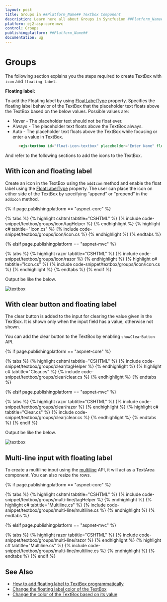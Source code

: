 ```yaml
---
layout: post
title: Groups in ##Platform_Name## Textbox Component
description: Learn here all about Groups in Syncfusion ##Platform_Name## Textbox component of Syncfusion Essential JS 2 and more.
platform: ej2-asp-core-mvc
control: Groups
publishingplatform: ##Platform_Name##
documentation: ug
---
```



# Groups

The following section explains you the steps required to create TextBox with `icon` and `floating label`.

**Floating label:**

To add the Floating label by using [FloatLabelType](https://help.syncfusion.com/cr/aspnetcore-js2/Syncfusion.EJ2.Inputs.TextBox.html#Syncfusion_EJ2_Inputs_TextBox_FloatLabelType) property. Specifies the floating label behavior of the TextBox that the placeholder text floats above the TextBox based on the below values. Possible values are:

* Never - The placeholder text should not be float ever.
* Always - The placeholder text floats above the TextBox always.
* Auto - The placeholder text floats above the TextBox while focusing or enter a value in TextBox.

```html
      <ejs-textbox id="float-icon-textbox" placeholder="Enter Name" floatLabelType="Auto"></ejs-textbox>
```

And refer to the following sections to add the icons to the TextBox.

## With icon and floating label

Create an icon in the TextBox using the `addIcon` method and enable the float label using the [FloatLabelType](https://help.syncfusion.com/cr/aspnetcore-js2/syncfusion.ej2.inputs.textbox.html#Syncfusion_EJ2_Inputs_TextBox_FloatLabelType) property. The user can place the icon on either side of the TextBox by specifying “append” or “prepend” in the `addIcon` method.

{% if page.publishingplatform == "aspnet-core" %}

{% tabs %}
{% highlight cshtml tabtitle="CSHTML" %}
{% include code-snippet/textbox/groups/icon/tagHelper %}
{% endhighlight %}
{% highlight c# tabtitle="Icon.cs" %}
{% include code-snippet/textbox/groups/icon/icon.cs %}
{% endhighlight %}
{% endtabs %}

{% elsif page.publishingplatform == "aspnet-mvc" %}

{% tabs %}
{% highlight razor tabtitle="CSHTML" %}
{% include code-snippet/textbox/groups/icon/razor %}
{% endhighlight %}
{% highlight c# tabtitle="Icon.cs" %}
{% include code-snippet/textbox/groups/icon/icon.cs %}
{% endhighlight %}
{% endtabs %}
{% endif %}


Output be like the below.

![textbox](./images/textbox-icon.png)

## With clear button and floating label

The clear button is added to the input for clearing the value given in the TextBox.
It is shown only when the input field has a value, otherwise not shown.

You can add the clear button to the TextBox by enabling `showClearButton` API.

{% if page.publishingplatform == "aspnet-core" %}

{% tabs %}
{% highlight cshtml tabtitle="CSHTML" %}
{% include code-snippet/textbox/groups/clear/tagHelper %}
{% endhighlight %}
{% highlight c# tabtitle="Clear.cs" %}
{% include code-snippet/textbox/groups/clear/clear.cs %}
{% endhighlight %}
{% endtabs %}

{% elsif page.publishingplatform == "aspnet-mvc" %}

{% tabs %}
{% highlight razor tabtitle="CSHTML" %}
{% include code-snippet/textbox/groups/clear/razor %}
{% endhighlight %}
{% highlight c# tabtitle="Clear.cs" %}
{% include code-snippet/textbox/groups/clear/clear.cs %}
{% endhighlight %}
{% endtabs %}
{% endif %}


Output be like the below.

![textbox](./images/textbox-clear.png)


## Multi-line input with floating label

To create a multiline input using the [multiline](https://help.syncfusion.com/cr/aspnetcore-js2/Syncfusion.EJ2.Inputs.TextBox.html#Syncfusion_EJ2_Inputs_TextBox_Multiline) API, it will act as a TextArea component. You can also resize the rows.

{% if page.publishingplatform == "aspnet-core" %}

{% tabs %}
{% highlight cshtml tabtitle="CSHTML" %}
{% include code-snippet/textbox/groups/multi-line/tagHelper %}
{% endhighlight %}
{% highlight c# tabtitle="Multiline.cs" %}
{% include code-snippet/textbox/groups/multi-line/multiline.cs %}
{% endhighlight %}
{% endtabs %}

{% elsif page.publishingplatform == "aspnet-mvc" %}

{% tabs %}
{% highlight razor tabtitle="CSHTML" %}
{% include code-snippet/textbox/groups/multi-line/razor %}
{% endhighlight %}
{% highlight c# tabtitle="Multiline.cs" %}
{% include code-snippet/textbox/groups/multi-line/multiline.cs %}
{% endhighlight %}
{% endtabs %}
{% endif %}



## See Also

* [How to add floating label to TextBox programmatically](./how-to/add-floating-label-to-textbox-programmatically)
* [Change the floating label color of the TextBox](./how-to/change-the-floating-label-color-of-the-textbox)
* [Change the color of the TextBox based on its value](./how-to/change-the-color-of-the-textbox-based-on-its-value)
